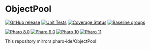 # ObjectPool

[![GitHub release](https://img.shields.io/github/release/pharo-ide/ObjectPool.svg)](https://github.com/pharo-ide/ObjectPool/releases/latest)
[![Unit Tests](https://github.com/ba-st-dependencies/ObjectPool/actions/workflows/unit-tests.yml/badge.svg)](https://github.com/ba-st-dependencies/ObjectPool/actions/workflows/unit-tests.yml)
[![Coverage Status](https://codecov.io/github/ba-st-dependencies/ObjectPool/coverage.svg?branch=master)](https://codecov.io/gh/ba-st-dependencies/ObjectPool/branch/master)
[![Baseline groups](https://github.com/ba-st-dependencies/ObjectPool/actions/workflows/loading-groups.yml/badge.svg)](https://github.com/ba-st-dependencies/ObjectPool/actions/workflows/loading-groups.yml)

[![Pharo 8.0](https://img.shields.io/badge/Pharo-8.0-informational)](https://pharo.org)
[![Pharo 9.0](https://img.shields.io/badge/Pharo-9.0-informational)](https://pharo.org)
[![Pharo 10](https://img.shields.io/badge/Pharo-10-informational)](https://pharo.org)
[![Pharo 11](https://img.shields.io/badge/Pharo-11-informational)](https://pharo.org)

This repository mirrors pharo-ide/ObjectPool
